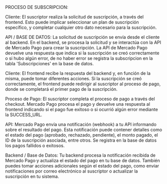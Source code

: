 
PROCESO DE SUBSCRIPCION:

Cliente: El suscriptor realiza la solicitud de suscripción, a través del frontend. Esto puede implicar seleccionar un plan de suscripción específico, y completar cualquier otro dato necesario para la suscripción.

API / BASE DE DATOS: La solicitud de suscripción se envía desde el cliente al backend. En el backend, se procesa la solicitud y se interactúa con la API de Mercado Pago para crear la suscripción. La API de Mercado Pago devuelve una respuesta que indica si la suscripción se creó correctamente o si hubo algún error, de no haber error se registra la subscripcion en la tabla 'Subscripciones' en la base de datos.

Cliente: El frontend recibe la respuesta del backend y, en función de la misma, puede tomar diferentes acciones. Si la suscripción se creó correctamente, el frontend puede redirigir al suscriptor al proceso de pago, donde se completará el primer pago de la suscripción.

Proceso de Pago: El suscriptor completa el proceso de pago a través del checkout. Mercado Pago procesa el pago y devuelve una respuesta al frontend indicando si el pago fue exitoso o si ocurrió algún error mediante la SUCCESS_URL.

API: Mercado Pago envía una notificación (webhook) a tu API informando sobre el resultado del pago. Esta notificación puede contener detalles como el estado del pago (aprobado, rechazado, pendiente), el monto pagado, el ID de la suscripción asociada, entre otros. Se registra en la base de datos los pagos fallidos o exitosos.

Backend / Base de Datos: Tu backend procesa la notificación recibida de Mercado Pago y actualiza el estado del pago en tu base de datos. También puedes tomar acciones adicionales según el estado del pago, como enviar notificaciones por correo electrónico al suscriptor o actualizar la suscripción en tu sistema.